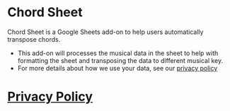 # Chord Sheet

Chord Sheet is a Google Sheets add-on to help users automatically transpose chords.

* This add-on will processes the musical data in the sheet to help with formatting the sheet and transposing the data to different musical key.
* For more details about how we use your data, see our [privacy policy](privacy_policy.md)

# [Privacy Policy](privacy_policy.md)
